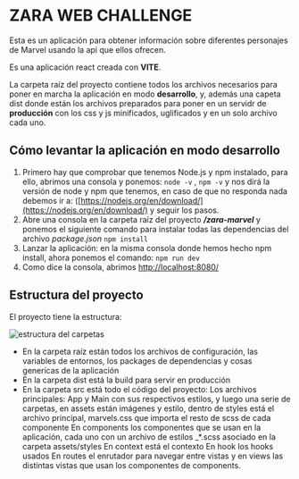 
# ZARA WEB CHALLENGE
Esta es un aplicación para obtener información sobre diferentes personajes de Marvel usando la api que ellos ofrecen.

Es una aplicación react creada con **VITE**.

La carpeta raíz del proyecto contiene todos los archivos necesarios para poner en marcha la aplicación en modo **desarrollo**, y, además una capeta dist donde están los archivos preparados para poner en un servidr de **producción** con los css y js minificados, uglificados y en un solo archivo cada uno.

## Cómo levantar la aplicación en modo desarrollo
1. Primero hay que comprobar que tenemos Node.js y npm instalado, para ello, abrimos una consola y ponemos:
``node -v`` ,  ``npm -v`` 
y nos dirá la versión de node y npm que tenemos, en caso de que no responda nada debemos ir a:
([https://nodejs.org/en/download/](https://nodejs.org/en/download/) y seguir los pasos.
2. Abre una consola en la carpeta raíz del proyecto ***/zara-marvel*** y ponemos el siguiente comando para instalar todas las dependencias del archivo *package.json*
 ``npm install``
3. Lanzar la aplicación: en la misma consola donde hemos hecho npm install, ahora ponemos el comando:
   ``npm run dev``
4. Como dice la consola, abrimos [http://localhost:8080/](http://localhost:8080/)

## Estructura del proyecto
El proyecto tiene la estructura:

![estructura del carpetas](https://github.com/mtranche/zara-marvel/blob/feature/marvel/estructura.png)

 - En la carpeta raíz están todos los archivos de configuración, las variables de entornos, los packages de dependencias y cosas generícas de la aplicación
 - En la carpeta dist está la build para servir en producción
 - En la carpeta src está todo el código del proyecto: Los archivos principales: App y Main con sus respectivos estilos, y luego una serie de carpetas, en assets están imágenes y estilo, dentro de styles está el archivo principal, marvels.css que importa el resto de scss de cada componente
  En components los componentes que se usan en la aplicación, cada uno con un archivo de estilos _*.scss  asociado en la carpeta assets/styles
  En context está el contexto
  En hook los hooks usados
  En routes el enrutador para navegar entre vistas
  y en views las distintas vistas que usan los componentes de components.

        


